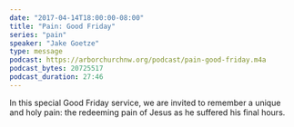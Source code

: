 ```yaml
---
date: "2017-04-14T18:00:00-08:00"
title: "Pain: Good Friday"
series: "pain"
speaker: "Jake Goetze"
type: message
podcast: https://arborchurchnw.org/podcast/pain-good-friday.m4a
podcast_bytes: 20725517 
podcast_duration: 27:46
---
```


In this special Good Friday service, we are invited to remember a unique and holy pain: the redeeming pain of Jesus as he suffered his final hours.

